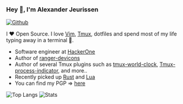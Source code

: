 ### Hey 👋, I'm Alexander Jeurissen

[![Github](https://img.shields.io/github/followers/alexanderjeurissen?label=Follow&style=social)](https://github.com/alexanderjeurissen)

I ❤ Open Source. I love [Vim](https://www.vim.org/), [Tmux](https://github.com/tmux/tmux), dotfiles and spend most of my life typing away in a terminal 🙈.

* Software engineer at [HackerOne](https://github.com/hacker0x01)
* Author of [ranger-devicons](https://github.com/alexanderjeurissen/ranger_devicons)
* Author of several Tmux plugins such as [tmux-world-clock](https://github.com/alexanderjeurissen/tmux-world-clock), [Tmux-process-indicator](https://github.com/alexanderjeurissen/tmux-process-indicator), and more..
* Recently picked up [Rust](https://rustlang.org) and [Lua](http://www.lua.org)
* You can find my PGP => [here](https://keybase.io/alexanderjeuriss#show-public)

![Top Langs](https://github-readme-stats.vercel.app/api/top-langs/?username=alexanderjeurissen&hide=php,java,html,markdown)
![Stats](https://github-readme-stats.vercel.app/api?username=alexanderjeurissen&show_icons=true&count_private=true&line_height=40)
